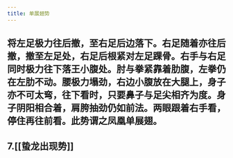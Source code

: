 ```yaml
---
title: 单展翅势
---
```


## 将左足极力往后撤，至右足后边落下。右足随着亦往后撤，撤至左足处，右足后根紧对左足踝骨。右手与右足同时极力往下落王小腹处。肘与拳紧靠着肋腹，左拳仍在左肋不动。腰极力塌劲，右边小腹放在大腿上，身子亦不可太弯，往下看时，只要鼻子与足尖相齐为度。身子阴阳相合着，肩胯抽劲仍如前法。两眼跟着右手看，停住再往前看。此势谓之凤凰单展翅。
##
## 7.[[蛰龙出现势]]
